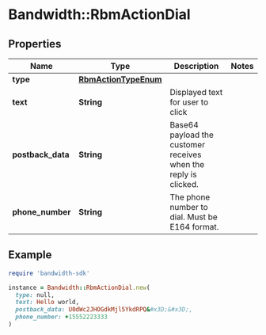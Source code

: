 # Bandwidth::RbmActionDial

## Properties

| Name | Type | Description | Notes |
| ---- | ---- | ----------- | ----- |
| **type** | [**RbmActionTypeEnum**](RbmActionTypeEnum.md) |  |  |
| **text** | **String** | Displayed text for user to click |  |
| **postback_data** | **String** | Base64 payload the customer receives when the reply is clicked. |  |
| **phone_number** | **String** | The phone number to dial. Must be E164 format. |  |

## Example

```ruby
require 'bandwidth-sdk'

instance = Bandwidth::RbmActionDial.new(
  type: null,
  text: Hello world,
  postback_data: U0dWc2JHOGdkMjl5YkdRPQ&#x3D;&#x3D;,
  phone_number: +15552223333
)
```

